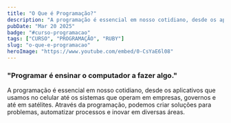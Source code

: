 ```yaml
---
title: "O Que é Programação?"
description: "A programação é essencial em nosso cotidiano, desde os aplicativos que usamos no celular até os sistemas que operam em empresas, governos e até em satélites. Através da programação, podemos criar soluções para problemas, automatizar processos e inovar em diversas áreas."
pubDate: "Mar 20 2025"
badge: "#curso-programacao"
tags: ["CURSO", "PROGRAMAÇÃO", "RUBY"]
slug: "o-que-e-programacao"
heroImage: "https://www.youtube.com/embed/0-CsYaE6l08"
---
```


<h3>"Programar é ensinar o computador a fazer algo."</h3>

A programação é essencial em nosso cotidiano, desde os aplicativos que usamos no celular até os sistemas que operam em empresas, governos e até em satélites. Através da programação, podemos criar soluções para problemas, automatizar processos e inovar em diversas áreas.
